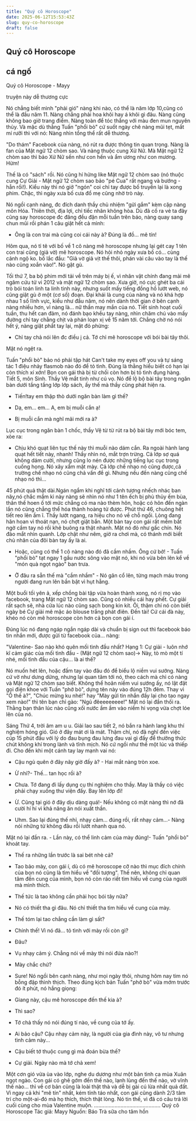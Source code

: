 ```yaml
---
title: "Quý cô Horoscope"
date: 2025-06-12T15:53:43Z
slug: quy-co-horoscope
draft: false
---
```


## Quý cô Horoscope

## cá ngố

Quý cô Horoscope - Mayy
 
 
 
 
truyện này dễ thương cực 
 
 
 
Nó chẳng biết mình "phải gió" nàng khi nào, có thể là năm lớp 10,cũng có thể là đầu năm 11. Nàng chẳng phải hoa khôi hay á khôi gì đâu. Nàng cũng không bao giờ trang điểm. Nàng toàn để tóc thẳng với màu đen mun nguyên thủy. Và mặc dù thằng Tuấn "phổi bò" cứ suốt ngày chê nàng mũi tẹt, mắt mí rưỡi thì với nó: Nàng nhìn tổng thể rất dễ thương.
 
"Do thám" Facebook của nàng, nó rút ra được thông tin quan trọng. Nàng là fan của Mật ngữ 12 chòm sao. Và nàng thuộc cung Xử Nữ. Mà Mật ngữ 12 chòm sao thì bảo Xử Nữ sến như con hến và ẩm ương như con mương. Hừm!
 
 
Thế là có "sách" rồi. Nó cũng hí hửng like Mật ngữ 12 chòm sao (nó thuộc cung Cự Giải - Mật ngữ 12 chòm sao bảo "pé Cua" rất ngang và bướng - hẳn rồi!). Kiểu này thì nó giở "ngón" coi chỉ tay được bố truyền lại là xong phim. Chậc, thì ngày xưa bố cưa đổ mẹ cũng nhờ trò này.
 
Nó ngồi cạnh nàng, đc đích danh thầy chủ nhiệm "gửi gắm" kèm cặp nàng môn Hóa. Thiên thời, địa lợi, chỉ tiếc nhân không hòa. Dù đã cố ra vẻ ta đây cũng say horoscope đc đăng đều đặn mỗi tuần trên báo, nàng quay sang chun mũi rồi phán 1 câu giật hết cả mình:
 
- Ông là con trai mà cũng coi cái này à? Đúng là đồ... mê tín!
 
Hôm qua, nó tỉ tê với bố về 1 cô nàng mê horoscope nhưng lại gét cay 1 tên con trai cũng (giả vờ) mê horoscope. Nó hỏi nhỏ ngày xưa bố có... cùng cảnh ngộ ko. bố lắc đầu: "Giả vờ giả vịt thế thôi, phán vài câu vào tay là thế nào cũng xoắn vào!". Nó gật gù.
 
Tối thứ 7, ba bộ phim mới tải về trên máy bị ế, vì nhân vật chính đang mải mê ngâm cứu tử vi 2012 và mật ngữ 12 chòm sao. Xưa giờ, nó cực ghét ba cái trò bói toán linh ta linh tinh này, nhưng suốt mấy tiếng đồng hồ lướt web, nó cũng giật gù ở một (cơ số) đoạn. Đại khái là cung của nàng và nó khá hợp nhau 1 số lĩnh vực, kiểu như đầu năm, nó nên dành thời gian ở bên cạnh nàng nhiều hơn, vì nàng là... nữ thần may mắn của nó.
Tiết sinh hoạt cuối tuần, thu hết can đảm, nó đánh bạo khều tay nàng, nhìn chăm chú vào mấy đường chỉ tay chằng chịt và phán loạn xị về 15 năm tới. Chẳng chờ nó nói hết ý, nàng giật phắt tay lại, mặt đỏ phừng:
 
- Chỉ tay chả nói lên đc điều j cả. Tớ chỉ mê horoscope với bói bài tây thôi.
 
Mặt nó ngệt ra.
 
Tuấn "phổi bò" bảo nó phải tập hát Can't take my eyes off you và tự sáng tác 1 điệu nhảy flasmob nào đó để tỏ tình. Đúng là thằng hiểu biết có hạn lại còn thích xí xớn! Bọn con gái thà bị từ chối còn hơn bị tỏ tình đụng hàng. Tiết 5, môn Sinh. Thầy Vệ mắt tinh như cú vọ. Nó để lộ bộ bài tây trong ngăn bàn dưới tầng tầng lớp lớp sách, ấy thế mà thầy cũng phát hiện ra. 
 
- Tiến!tay em thập thò dưới ngăn bàn làm gì thế?
 
- Dạ, em... em... A, em bị muỗi cắn ạ!
 
- Bị muỗi cắn mà nghĩ mãi mới ra à?
 
Lục cục trong ngăn bàn 1 chốc, thầy Vệ từ từ rút ra bộ bài tây mới bóc tem, xòe ra:
 
- Chịu khó quạt liên tục thế này thì muỗi nào dám cắn. Ra ngoài hành lang quạt hết tiết này, nhanh!
Thầy nhìn nó, mắt trợn trừng. Cả lớp sợ quá không dám cười, nhưng cũng lo nén được những tiếng lục cục trong cuống họng. Nó xây xẩm mặt mày. Cả lớp chế nhạo nó cũng được,cả trường chế nhạo nó cũng chả vấn đề gì. Nhưng nếu đến nàng cũng chế nhạo nó thì...
 
45 phút quả thật dài.Ngán ngẩm khi nghĩ tới cảnh tượng nhếch nhác ban nãy,nó chắc mẩm kì này nàng sẽ nhìn nó như 1 tên ếch bị phù thủy ếm bùa, thân thế hoen ố tới mức chẳng có ma nào thèm hôn, hoặc có hôn đến ngàn lần nó cũng chẳng thể hóa thành hoàng tử được.
Phút thứ 46, chuông hết tiết reo lên ầm ĩ. Thầy lướt ngang, ra hiệu cho nó về chỗ ngồi. Lòng đang hân hoan vì thoát nạn, nó chợt giật bắn. Một bàn tay con gái rất mềm bất ngờ cầm tay nó rồi khẽ buông ra thật nhanh. Mặt nó đỏ như gấc chín. Nó đảo mắt nhìn quanh. Lớp chật như nêm, giờ ra chơi mà, có thánh mới biết chủ nhân của đôi bàn tay ấy là ai.
 
- Hoặc, cũng có thể 1 cô nàng nào đó đã cầm nhầm. Ông cứ bở! - Tuấn "phổi bò" tạt ngay 1 gầu nước sông vào mặt nó, khi nó vừa bẽn lẽn kể về "món quà ngọt ngào" ban trưa.
 
- Ở đâu ra sẵn thế mà "cầm nhầm" - Nó gân cổ lên, từng mạch máu trong người đang run lên bần bật vì hụt hẫng.
 
Một buổi tối yên ả, xếp chồng bài tập vừa hoàn thành xong, nó rị mọ vào facebook, trang Mật ngữ 12 chòm sao. Cũng có nhiều cái hay phết. Cự giải rất sạch sẽ, nhà cửa lúc nào cũng sạch bong kin kít. Ôi, thậm chí nó còn biết ngày bé Cự giải mê mặc áo blouse trắng phát điên. Đến tài! Cứ cái đà này, khéo nó còn mê horoscope còn hơn cả bọn con gái í.
 
Đúng lúc nó đang ngáp ngắn ngáp dài và chuẩn bị sign out thì facebook báo tin nhắn mới, được gửi từ facebook của... nàng:
 
"Valentine- Sao nào khó quên mối tình đầu nhất? Hạng 1: Cự giải - luôn nhớ kĩ cảm giác của mối tình đầu - (Mật ngữ 12 chòm sao)-> Này, tò mò một tí nhé, mối tình đầu của cậu... là ai thế?
 
Nó muốn hét lên, hoặc đấm tay vào đâu đó để biểu lộ niềm vui sướng. Nàng cứ vờ như dưng dửng, nhưng lại quan tâm tới nó, theo cách mà chỉ có nàng và Mật ngữ 12 chòm sao biết. Không thể hoãn niềm vui sướng ấy, nó lật đật gọi điện khoe với Tuấn "phở bò", dựng tên này vào đúng 12h đêm. Thay vì "Ô thế à?", "Chúc mừng ku nhé!" hay "Mày gửi tin nhắn đấy lại cho tao ngay xem nào!" thì tên bạn chỉ gào: "Ngủ đêeeeeeeee!" 
Mặt nó lại đần thối ra. Thằng bạn thân lúc nào cũng xối nước ầm ầm vào niềm hi vọng vừa chợt lóe lên của nó.
 
Sáng Thứ 4, trời âm am u u. Giải lao sau tiết 2, nó bắn ra hành lang khu thí nghiệm hóng gió. Gió ở đây mát ơi là mát. Thậm chí, nó đã nghĩ đến việc cúp 15 phút đầu với lý do đau bụng đau lưng đau vai gì đấy để thưởng thức chút không khí trong lành và tĩnh mịch. Nó cứ ngồi như thế một lúc và thiếp đi. Cho đến khi một cánh tay lay mạnh vai nó:
 
- Cậu ngủ quên ở đây nãy giờ đấy à? - Hai mắt nàng tròn xoe.
 
- Ừ nhỉ?- Thế... tan học rồi à?
 
- Chưa. Tớ đang đi lấy dụng cụ thí nghiệm cho thầy. May là thầy có việc phải chạy xuống thư viện đấy. Bay lên lớp đi!
 
- Ừ. Cũng tại gió ở đây dịu dàng quá!- Nếu không có mặt nàng thì nớ đã cười hí hí vì khả năng ăn nói xuất thần.
 
- Uhm. Sao lại đúng thế nhỉ, nhạy cảm... đúng rồi, rất nhạy cảm...- Nàng nói những từ không đâu rồi lướt nhanh qua nó.
 
Mặt nó lại đần ra. - Lần này, có thể linh cảm của mày đúng!- Tuấn "phổi bò" khoát tay.
 
- Thế ra những lần trước là sai bét nhè cả?
 
- Tao bảo mày, con gái í, dù có mê horoscope cỡ nào thì mục đích chính của bọn nó cũng là tìm hiểu về "đối tượng". Thế nên, không chỉ quan tâm đến cung của mình, bọn nó còn ráo riết tìm hiểu về cung của người mà mình thích.
 
- Thế tức là tao không cần phải học bói tây nữa?
 
- Nó có thiết tha gì đâu. Nó chỉ thiết tha tìm hiểu về cung của mày.
 
- Thế tóm lại tao chẳng cần làm gì sất?
 
- Chính thế! Vì nó đã... tỏ tình với mày rồi còn gì?
- Đâu?
 
- Vụ nhạy cảm ý. Chẳng nói về mày thì nói đứa nào?!
 
- Mày chắc chứ? 
 
- Sure! Nó ngồi bên cạnh nàng, như mọi ngày thôi, nhưng hôm nay tim nó bỗng đập thình thịch. Theo đúng kịch bản Tuấn "phở bò" vừa mớm trước đó ít phút, nó hắng giọng:
 
- Giang này, cậu mê horoscope đến thế kia à?
 
- Thì sao?
 
- Tớ chả thấy nó nói đúng tí nào, về cung của tớ ấy.
 
- Ai bảo cậu? Cậu nhạy cảm này, là người của gia đình này, vô tư nhưng tình cảm này...
 
- Cậu biết tớ thuộc cung gì mà đoán bừa thế?
 
- Cự giải. Ngày nào mà tớ chả xem!
 
Một cơn gió vừa ùa vào lớp, nghe du dương như một bản tình ca mùa Xuân ngọt ngào. Con gái có ghê gớm đến thế nào, lạnh lùng đến thế nào, vờ vĩnh thế nào... thì về cơ bản cũng là loài thật thà và dễ bị gài cú lừa nhất quả đất. Vì ngay cả khi "mê tín" nhất, kém tỉnh táo nhất, con gái cũng dành 2/3 tâm trí cho một-ai-đó mà họ thích, thích thật lòng. Nó tin thế, vì đã có câu trả lời cuối cùng cho mùa Valentine muộn.
.............................................
Quý cô Horoscope
Tác giả: Mayy
Nguồn: Báo Trà sữa cho tâm hồn